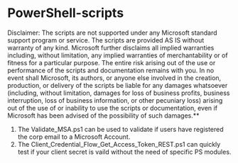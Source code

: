 # PowerShell-scripts
 Disclaimer: The scripts are not supported under any Microsoft standard support program or service. 
 The scripts are provided AS IS without warranty of any kind. Microsoft further disclaims all implied 
 warranties including, without limitation, any implied warranties of merchantability or of fitness for a 
 particular purpose. The entire risk arising out of the use or performance of the scripts and 
 documentation remains with you. In no event shall Microsoft, its authors, or anyone else involved in the 
 creation, production, or delivery of the scripts be liable for any damages whatsoever (including, without 
 limitation, damages for loss of business profits, business interruption, loss of business information, or 
 other pecuniary loss) arising out of the use of or inability to use the scripts or documentation, 
 even if Microsoft has been advised of the possibility of such damages.**

1. The Validate_MSA.ps1 can be used to validate if users have registered the corp email to a Microsoft Account.
2. The Client_Credential_Flow_Get_Access_Token_REST.ps1 can quickly test if your client secret is vaild without the need of specific PS modules.

